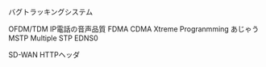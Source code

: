 バグトラッキングシステム

OFDM/TDM
IP電話の音声品質
FDMA CDMA
Xtreme Progranmming
	あじゃう
MSTP
	Multiple STP
EDNS0

SD-WAN
HTTPヘッダ
